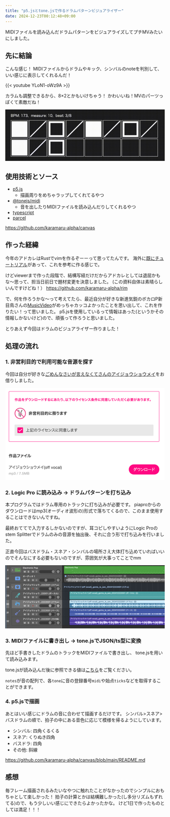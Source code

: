 ```yaml
---
title: "p5.jsとtone.jsで作るドラムパターンビジュアライザー"
date: 2024-12-23T00:12:48+09:00
---
```


MIDIファイルを読み込んだドラムパターンをビジュアライズしてプチMVみたいにしました。

<!--more-->

## 先に結論

こんな感じ！
MIDIファイルからドラムやキック、シンバルのnoteを判別して、いい感じに表示してくれるんだ！

{{< youtube YLoN1-oWz9A >}}

カラムも調整できるから、8×2とかもいけちゃう！
かわいいね！MVのパーツっぽくて素敵だね！

![8.png](./8.png)


## 使用技術とソース

- [p5.js](https://github.com/processing/p5.js)
  - 描画周りをめちゃラップしてくれてるやつ
- [@tonejs/midi](https://github.com/Tonejs/Midi)
  - 音を出したりMIDIファイルを読み込んだりしてくれるやつ
- [typescript](https://www.typescriptlang.org/)
- [parcel](https://parceljs.org/)

https://github.com/karamaru-alpha/canvas

## 作った経緯

今年のアドカレはRustでvimを作るぞーーって思ってたんです。 海外に[既にチュートリアル](https://www.flenker.blog/hecto/)があって、これを参考に作る感じで。

けどviewerまで作った段階で、結構写経だけだからアドカレとしては退屈かもな〜思って、担当日前日で題材変更を決意しました。
(この資料自体は素晴らしいんですけどね！）
https://github.com/karamaru-alpha/rim


で、何を作ろうかな〜って考えてたら、最近自分が好きな新進気鋭のボカロP新目鳥さんの[MusicVideo](https://x.com/Symmez/status/1837145735399363032/video/1)がめっちゃカッコよかったことを思い出して、これを作りたい！って思いました。
p5.jsを使用しているって情報はあった(というかその情報しかないけど)ので、頑張って作ろうと思いました。

とりあえず今回はドラムのビジュアライザー作りました！

## 処理の流れ


### 1. 非営利目的で利用可能な音源を探す

今回は自分が好きな[ごめんなさいが言えなくてさんのアイジョウショウメイ](https://piapro.jp/t/tms7)をお借りしました。


![gomeie.png](./gomeie.png)

### 2. Logic Pro に読み込み -> ドラムパターンを打ち込み

本プログラムではドラム専用のトラックに打ち込みが必要です。 piaproからのダウンロードはmp3(オーディオ波形の)形式で落ちてくるので、このまま使用することはできないんですね。

最終おててで入力するしかないのですが、耳コピしやすいようにLogic Proのstem Splitterでドラムのみの音源を抽出後、それに合う形で打ち込みを行いました。

正直今回はバスドラム・スネア・シンバルの場所さえ大体打ち込めていればいいのでそんなにする必要もないのですが、雰囲気が大事ってことでmm

![logic.png](./logic.png)


### 3. MIDIファイルに書き出し -> tone.jsでJSON/ts型に変換

先ほど手書きしたドラムのトラックをMIDIファイルで書き出し、 tone.jsを用いて読み込みます。

tone.jsが読み込んだ後に参照できる値は[こちら](https://github.com/Tonejs/Midi?tab=readme-ov-file#format)をご覧ください。

`notes`が音の配列で、各`tone`に音の登録番号`midi`や始点`ticks`などを取得することができます。


### 4. p5.jsで描画

あとはいい感じにドラムの音に合わせて描画するだけです。
シンバル>スネア>バスドラムの順で、拍子の中にある音色に応じて模様を帰るようにしています。

- シンバル: 四角くるくる
- スネア: くりぬき四角
- バスドラ: 四角
- その他: 斜線

https://github.com/karamaru-alpha/canvas/blob/main/README.md

## 感想

毎フレーム描画されるみたいなやつに触れたことがなかったのでシンプルにおもちゃとして楽しかった！
拍子の計算とかは結構難しかった(し多分リズムもずれてる)ので、もう少しいい感じにできたらよかったかな。
けど1日で作ったものとしては満足！！！
